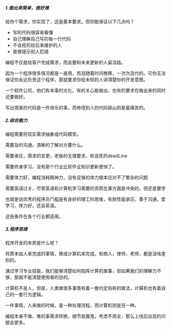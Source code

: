 ##### 1.做出来简单，做好难

给你个需求，你实现了，这是基本要求。但你能保证以下几点吗？

- 写的代码很容易看懂
- 自己理解自己写的每一行代码
- 不会挖坑给后来维护的人
- 能够提示别人犯错

编程不仅是给客户完成需求，而且要和未来更新的人留活路。

因为一个程序很多情况都是一直用，而且随着时间推移，一次次迭代的。可你无法保证你永远负责这个程序，那就要求你给未知的人讲清楚你的开发意图。

一个软件公司，他们有本事的文化，有的关心能做出，也有的要求在做出来的同时还要做好。

写出很美的代码是一件快乐的事，而修改别人的代码屎山则是最痛苦的。

##### 2.综合能力

编程需要将现实需求抽象成代码模型。

需要及时沟通，清晰的了解对方要什么。

需要承压，需求的变更，老板的无理要求，和该死的deadLine

需要终身学习，没有那个行业比软件业知识更新更快了。

需要体力好，编程消耗精神力，没有足够的体力根本应对不了繁杂的问题

需要英语过关，尽管英语和计算机学习需要的资质在某方面是冲突的，但还是要学

也就是说优秀的程序员门槛是有良好的理工科思维，有耐性能承压，善于沟通，爱学习，体力好，还会英语。

这些条件在各个行业都适用。

##### 3.程序思维

程序开发的本质是什么呢？

将原本由人来完成的事情，换成计算机来完成。和商人，律师，老师，都是没啥差别的。

通过学习专业技能，我们能够清楚如何指挥计算机做事，但如果我们的理解力不够，那就不能清楚使用者的目的。

计算机不是人，但是，人类做很多事情有着一套约定俗称的做法，计算机也有着自己的一套行为逻辑。

一件事情，人来做的时候，是一种处理流程，而计算机则是另一种。

编程本身不难，难的事需求转换，细节是魔鬼，考虑不周全，那么上线后出现的问题会更多。
